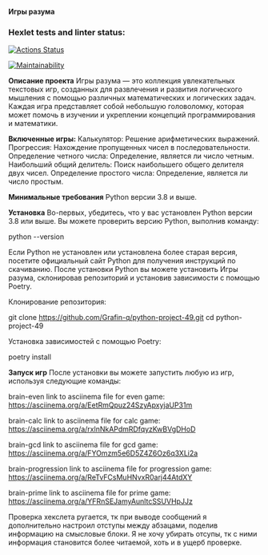 **Игры разума**

### Hexlet tests and linter status:
[![Actions Status](https://github.com/Grafin-qp/python-project-49/actions/workflows/hexlet-check.yml/badge.svg)](https://github.com/Grafin-qp/python-project-49/actions)

[![Maintainability](https://api.codeclimate.com/v1/badges/64ef792b6bb3faa462a1/maintainability)](https://codeclimate.com/github/Grafin-qp/python-project-49/maintainability)


**Описание проекта**
Игры разума — это коллекция увлекательных текстовых игр, созданных для развлечения и развития логического мышления с помощью различных математических и логических задач. Каждая игра представляет собой небольшую головоломку, которая может помочь в изучении и укреплении концепций программирования и математики.

**Включенные игры:**
Калькулятор: Решение арифметических выражений.
Прогрессия: Нахождение пропущенных чисел в последовательности.
Определение четного числа: Определение, является ли число четным.
Наибольший общий делитель: Поиск наибольшего общего делителя двух чисел.
Определение простого числа: Определение, является ли число простым.


**Минимальные требования**
Python версии 3.8 и выше.


**Установка**
Во-первых, убедитесь, что у вас установлен Python версии 3.8 или выше. Вы можете проверить версию Python, выполнив команду:

python --version

Если Python не установлен или установлена более старая версия, посетите официальный сайт Python для получения инструкций по скачиванию.
После установки Python вы можете установить Игры разума, склонировав репозиторий и установив зависимости с помощью Poetry.

Клонирование репозитория:

git clone https://github.com/Grafin-q/python-project-49.git
cd python-project-49

Установка зависимостей с помощью Poetry:

poetry install


**Запуск игр**
После установки вы можете запустить любую из игр, используя следующие команды:

brain-even
link to asciinema file for even game: https://asciinema.org/a/EetRmQpuz24SzyApxyjaUP31m

brain-calc
link to asciinema file for calc game: https://asciinema.org/a/rxlnNkAPdmRDfqyzKwBVgDHoD

brain-gcd
link to asciinema file for gcd game: https://asciinema.org/a/FYOmzm5e6D5Z4Z6Oz6q3XLi2a

brain-progression
link to asciinema file for progression game: https://asciinema.org/a/ReTvFCsMuHNvxR0arj44AtdXY

brain-prime
link to asciinema file for prime game: https://asciinema.org/a/YFRnSEJamyAunltcSSUVHpJJz

Проверка хекслета ругается, тк при выводе сообщений я дополнительно настроил отступы между абзацами, поделив информацию на смысловые блоки. Я не хочу убирать отсупы, тк с ними информация становится более читаемой, хоть и в ущерб проверке.
